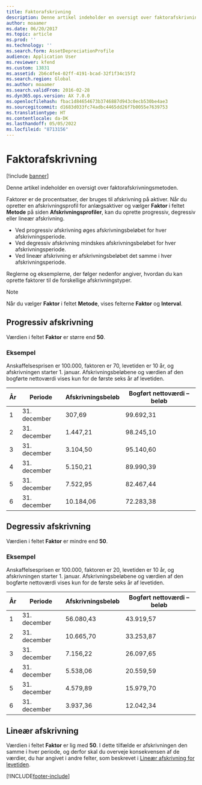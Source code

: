 ```yaml
---
title: Faktorafskrivning
description: Denne artikel indeholder en oversigt over faktorafskrivningsmetoden.
author: moaamer
ms.date: 06/20/2017
ms.topic: article
ms.prod: ''
ms.technology: ''
ms.search.form: AssetDepreciationProfile
audience: Application User
ms.reviewer: kfend
ms.custom: 13831
ms.assetid: 2b6c4fe4-02ff-4191-bcad-32f1f34c15f2
ms.search.region: Global
ms.author: moaamer
ms.search.validFrom: 2016-02-28
ms.dyn365.ops.version: AX 7.0.0
ms.openlocfilehash: fbac1d84654673b3746887d943c0ecb530be4ae3
ms.sourcegitcommit: d1683d033fc74adbc4465dd26f7b0055e7639753
ms.translationtype: HT
ms.contentlocale: da-DK
ms.lasthandoff: 05/05/2022
ms.locfileid: "8713156"
---
```

# <a name="factor-depreciation"></a>Faktorafskrivning

[!include [banner](../includes/banner.md)]

Denne artikel indeholder en oversigt over faktorafskrivningsmetoden.

Faktorer er de procentsatser, der bruges til afskrivning på aktiver. Når du opretter en afskrivningsprofil for anlægsaktiver og vælger **Faktor** i feltet **Metode** på siden **Afskrivningsprofiler**, kan du oprette progressiv, degressiv eller lineær afskrivning.

-   Ved progressiv afskrivning øges afskrivningsbeløbet for hver afskrivningsperiode.
-   Ved degressiv afskrivning mindskes afskrivningsbeløbet for hver afskrivningsperiode.
-   Ved lineær afskrivning er afskrivningsbeløbet det samme i hver afskrivningsperiode.

Reglerne og eksemplerne, der følger nedenfor angiver, hvordan du kan oprette faktorer til de forskellige afskrivningstyper. 

> [!NOTE] 
> Når du vælger **Faktor** i feltet **Metode**, vises felterne **Faktor** og **Interval**.

## <a name="progressive-depreciation"></a>Progressiv afskrivning
Værdien i feltet **Faktor** er større end **50**.

### <a name="example"></a>Eksempel

Anskaffelsesprisen er 100.000, faktoren er 70, levetiden er 10 år, og afskrivningen starter 1. januar. Afskrivningsbeløbene og værdien af den bogførte nettoværdi vises kun for de første seks år af levetiden.

| År | Periode      | Afskrivningsbeløb | Bogført nettoværdi – beløb |
|------|-------------|---------------------|-----------------------|
| 1    | 31. december | 307,69              | 99.692,31             |
| 2    | 31. december | 1.447,21            | 98.245,10             |
| 3    | 31. december | 3.104,50            | 95.140,60             |
| 4    | 31. december | 5.150,21            | 89.990,39             |
| 5    | 31. december | 7.522,95            | 82.467,44             |
| 6    | 31. december | 10.184,06           | 72.283,38             |

## <a name="digressive-depreciation"></a>Degressiv afskrivning
Værdien i feltet **Faktor** er mindre end **50**.

### <a name="example"></a>Eksempel

Anskaffelsesprisen er 100.000, faktoren er 20, levetiden er 10 år, og afskrivningen starter 1. januar. Afskrivningsbeløbene og værdien af den bogførte nettoværdi vises kun for de første seks år af levetiden.

| År | Periode      | Afskrivningsbeløb | Bogført nettoværdi – beløb |
|------|-------------|---------------------|-----------------------|
| 1    | 31. december | 56.080,43           | 43.919,57             |
| 2    | 31. december | 10.665,70           | 33.253,87             |
| 3    | 31. december | 7.156,22            | 26.097,65             |
| 4    | 31. december | 5.538,06            | 20.559,59             |
| 5    | 31. december | 4.579,89            | 15.979,70             |
| 6    | 31. december | 3.937,36            | 12.042,34             |

## <a name="straight-line-depreciation"></a>Lineær afskrivning
Værdien i feltet **Faktor** er lig med **50**. I dette tilfælde er afskrivningen den samme i hver periode, og derfor skal du overveje konsekvensen af de værdier, du har angivet i andre felter, som beskrevet i [Lineær afskrivning for levetiden](straight-line-service-life-depreciation.md).





[!INCLUDE[footer-include](../../includes/footer-banner.md)]
